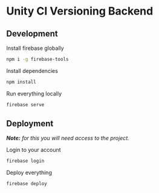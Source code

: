 # Unity CI Versioning Backend


## Development

Install firebase globally

```bash
npm i -g firebase-tools
```

Install dependencies

```bash
npm install
```

Run everything locally

```bash
firebase serve
```

## Deployment

___Note:__ for this you will need access to the project._

Login to your account

```bash
firebase login
```

Deploy everything 

```bash
firebase deploy
```

